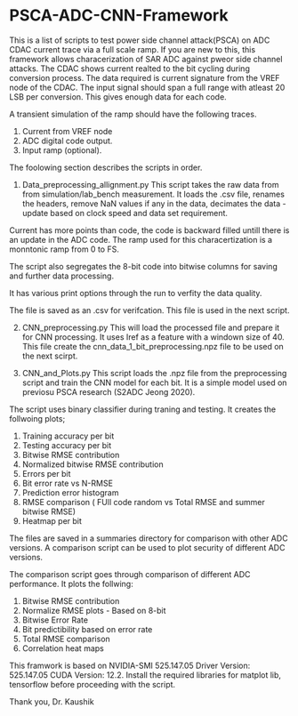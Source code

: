 # PSCA-ADC-CNN-Framework
This is a list of scripts to test power side channel attack(PSCA) on ADC CDAC current trace via a full scale ramp.
If you are new to this, this framework allows characerization of SAR ADC against pweor side channel attacks. The CDAC shows current realted to the bit cycling during conversion process. The data required is current signature from the VREF node of the CDAC. The input signal should span a full range with atleast 20 LSB per conversion. This gives enough data for each code.

A transient simulation of the ramp should have the following traces.
1. Current from VREF node
2. ADC digital code output.
3. Input ramp (optional).
   
The foolowing section describes the scripts in order.

1. Data_preprocessing_allignment.py
This script takes the raw data from from simulation/lab_bench measurement. It loads the .csv file, renames the headers, remove NaN values if any in the data, decimates the data - update based on clock speed and data set requirement.

Current has more points than code, the code is backward filled untill there is an update in the ADC code. The ramp used for this characertization is a monntonic ramp from 0 to FS.

The script also segregates the 8-bit code into bitwise columns for saving and further data processing.

It has various print options through the run to verfity the data quality.

The file is saved as an .csv for verifcation. This file is used in the next script. 


2. CNN_preprocessing.py
This will load the processed file and prepare it for CNN processing. It uses Iref as a feature with a windown size of 40. This file create the cnn_data_1_bit_preprocessing.npz file to be used on the next scirpt.

3. CNN_and_Plots.py
This script loads the .npz file from the preprocessing script and train the CNN model for each bit. It is a simple model used on previosu PSCA research (S2ADC Jeong 2020).

The script uses binary classifier during traning and testing. It creates the follwoing plots;

1. Training accuracy per bit
2. Testing accuracy per bit
3. Bitwise RMSE contribution
4. Normalized bitwise RMSE contribution
5. Errors per bit
6. Bit error rate vs N-RMSE
7. Prediction error histogram
8. RMSE comparison ( FUll code random vs Total RMSE and summer bitwise RMSE)
9. Heatmap per bit

The files are saved in a summaries directory for comparison with other ADC versions. A comparison script can be used to plot security of different ADC versions. 

The comparison script goes through comparison of different ADC performance. It plots the follwing:

1. Bitwise RMSE contribution
2. Normalize RMSE plots - Based on 8-bit
3. Bitwise Error Rate
4. Bit predictibility based on error rate
5. Total RMSE comparison
6. Correlation heat maps


This framwork is based on NVIDIA-SMI 525.147.05   Driver Version: 525.147.05   CUDA Version: 12.2. Install the required libraries for matplot lib, tensorflow before proceeding with the script.

Thank you,
Dr. Kaushik
